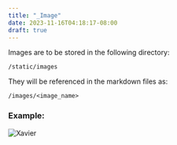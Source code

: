 ```yaml
---
title: "_Image"
date: 2023-11-16T04:18:17-08:00
draft: true
---
```


Images are to be stored in the following directory: 
```
/static/images
``` 

They will be referenced in the markdown files as: 
```
/images/<image_name>
```

### Example: 
![Xavier](/notes/attachments/images/xavier.jpg)
